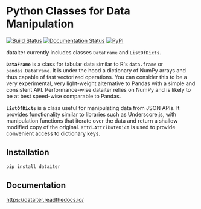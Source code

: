 Python Classes for Data Manipulation
====================================

[![Build Status](https://travis-ci.org/otsaloma/dataiter.svg)](https://travis-ci.org/otsaloma/dataiter)
[![Documentation Status](https://readthedocs.org/projects/dataiter/badge/?version=latest)](https://dataiter.readthedocs.io/en/latest/?badge=latest)
[![PyPI](https://img.shields.io/pypi/v/dataiter.svg)](https://pypi.org/project/dataiter/)

dataiter currently includes classes `DataFrame` and `ListOfDicts`.

**`DataFrame`** is a class for tabular data similar to R's `data.frame`
or `pandas.DataFrame`. It is under the hood a dictionary of NumPy arrays
and thus capable of fast vectorized operations. You can consider this to
be a very experimental, very light-weight alternative to Pandas with a
simple and consistent API. Performance-wise dataiter relies on NumPy and
is likely to be at best speed-wise comparable to Pandas.

**`ListOfDicts`** is a class useful for manipulating data from JSON
APIs. It provides functionality similar to libraries such as
Underscore.js, with manipulation functions that iterate over the data
and return a shallow modified copy of the original. `attd.AttributeDict`
is used to provide convenient access to dictionary keys.

## Installation

```bash
pip install dataiter
```

## Documentation

https://dataiter.readthedocs.io/
